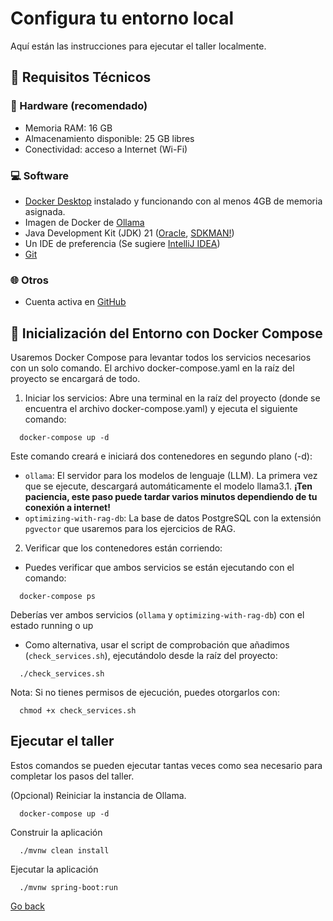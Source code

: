 # Configura tu entorno local

Aquí están las instrucciones para ejecutar el taller localmente.

## 🧰 Requisitos Técnicos

### 🔧 Hardware (recomendado)
- Memoria RAM: 16 GB
- Almacenamiento disponible: 25 GB libres
- Conectividad: acceso a Internet (Wi-Fi)

### 💻 Software
- [Docker Desktop](https://www.docker.com/products/docker-desktop/) instalado y funcionando con al menos 4GB de memoria asignada.
- Imagen de Docker de [Ollama](https://hub.docker.com/r/ollama/ollama)
- Java Development Kit (JDK) 21 ([Oracle](https://www.oracle.com/java/technologies/javase/jdk21-archive-downloads.html), [SDKMAN!](https://sdkman.io/jdks/))
- Un IDE de preferencia (Se sugiere [IntelliJ IDEA](https://www.jetbrains.com/idea/))
- [Git](https://git-scm.com/)

### 🌐 Otros
- Cuenta activa en [GitHub](https://github.com/)


## 🚀 Inicialización del Entorno con Docker Compose

Usaremos Docker Compose para levantar todos los servicios necesarios con un solo comando. El archivo docker-compose.yaml en la raíz del proyecto se encargará de todo.

1. Iniciar los servicios: Abre una terminal en la raíz del proyecto (donde se encuentra el archivo docker-compose.yaml) y ejecuta el siguiente comando:

```shell
  docker-compose up -d
```
Este comando creará e iniciará dos contenedores en segundo plano (-d):
- `ollama`: El servidor para los modelos de lenguaje (LLM). La primera vez que se ejecute, descargará automáticamente el modelo llama3.1. __¡Ten paciencia, este paso puede tardar varios minutos dependiendo de tu conexión a internet!__
- `optimizing-with-rag-db`: La base de datos PostgreSQL con la extensión `pgvector` que usaremos para los ejercicios de RAG.

2. Verificar que los contenedores están corriendo:
- Puedes verificar que ambos servicios se están ejecutando con el comando:
```shell
  docker-compose ps
```
Deberías ver ambos servicios (`ollama` y `optimizing-with-rag-db`) con el estado running o up

- Como alternativa, usar el script de comprobación que añadimos (`check_services.sh`), ejecutándolo desde la raíz del proyecto:
```shell
  ./check_services.sh
```
Nota: Si no tienes permisos de ejecución, puedes otorgarlos con:
```shell
  chmod +x check_services.sh
```

## Ejecutar el taller

Estos comandos se pueden ejecutar tantas veces como sea necesario para completar los pasos del taller.

(Opcional) Reiniciar la instancia de Ollama.
```shell
  docker-compose up -d
```

Construir la aplicación
```shell
  ./mvnw clean install
```

Ejecutar la aplicación
```shell
  ./mvnw spring-boot:run
```

[Go back](../../README.md)
